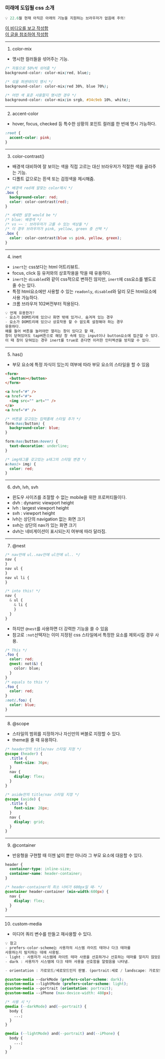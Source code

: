 ### 미래에 도입될 css 소개

```js
💡 22.6월 현재 아직은 아래의 기능을 지원하는 브라우저가 없음에 주의!
```

[이 비디오를 보고 작성함](https://www.youtube.com/watch?v=kkiLBF_YerM&t=81s) <br/>
[이 글을 참조하여 작성함](https://ui.toast.com/weekly-pick/ko_20220603)

---

1. color-mix

- 명시한 컬러들을 섞어주는 기능.

```css
/* 자동으로 50%씩 섞어줌 */
background-color: color-mix(red, blue);

/* 섞을 퍼센테이지 명시 */
background-color: color-mix(red 30%, blue 70%);

/* 어떤 색 표준 사용할지 명시한 경우 */
background-color: color-mix(in srgb, #34c9eb 10%, white);
```

---

2. accent-color

- hover, focus, checked 등 특수한 상황의 포인트 컬러를 한 번에 명시 가능하다.

```css
:root {
  accent-color: pink;
}
```

---

3. color-contrast()

- 배경색 대비하여 잘 보이는 색을 직접 고르는 대신 브라우저가 적절한 색을 골라주는 기능.
- 디폴트 값으로는 흰색 또는 검정색을 제시해줌.

```css
/* 배경색 red에 알맞는 color제시 */
.box {
  background-color: red;
  color: color-contrast(red);
}

/* 세세한 설정 would be */
/* blue: 배경색 */
/* vs ~~ : 브라우저가 고를 수 있는 색상들 */
/* 이 경우 브라우저가 pink, yellow, green 중 선택 */
.box {
  color: color-contrast(blue vs pink, yellow, green);
}
```

---

4. inert

- `inert`는 css보다는 html 어트리뷰트.
- focus, click 등 유저와의 상호작용을 막을 때 유용하다.
- `inert`는 `disabled`와 같이 css적으로 변하진 않지만, `inert`에 css요소를 별도로 줄 수는 있다.
- 특정 html요소에만 사용할 수 있는 `readonly`, `disabled`와 달리 모든 html요소에 사용 가능하다.
- 크롬 브라우저 102버전부터 적용된다.

```js
💡 언제 유용한가?
- 요소가 DOM트리에 있으나 화면 밖에 있거나, 숨겨져 있는 경우
- 요소가 DOM트리에 있으나 상호작용 할 수 없도록 설정해야 하는 경우
유용하다.
예를 들어 버튼을 눌러야만 열리는 창이 있다고 할 때,
창이 닫혀있어도 tap버튼으로 해당 창 속에 있는 input이나 button요소에 접근할 수 있다.
이 때 창이 닫혀있는 경우 inert를 true로 준다면 이러한 인터렉션을 방지할 수 있다.
```

---

5. has()

- 부모 요소에 특정 자식이 있는지 여부에 따라 부모 요소의 스타일을 할 수 있음

```html
<form>
  <button></button>
</form>

<a href="#" />
<a href="#">
  <img src="" art="" />
</a>
<a href="#" />
```

```css
/* 버튼을 갖고있는 입력폼에 스타일 추가 */
form:has(button) {
  background-color: blue;
}

form:has(button:hover) {
  text-decoration: underline;
}

/* img태그를 갖고있는 a태그의 스타일 변경 */
a:has(> img) {
  color: red;
}
```

---

6. dvh, lvh, svh

- 윈도우 사이즈를 조절할 수 없는 mobile을 위한 프로퍼티들이다.
- dvh : dynamic viewport height
- lvh : largest viewport height
- svh : viewport height
- lvh는 상단의 navigation 없는 화면 크기
- svh는 상단의 nav가 있는 화면 크기
- dvh는 네비게이션이 표시되는지 여부에 따라 달라짐.

---

7. @nest

```css
/* nav안에 ul..nav안에 ul안에 ul.. */
nav {
}
nav ul {
}
nav ul li {
}

/* into this! */
nav {
  & ul {
    & li {
    }
  }
}
```

- 하지만 `@nest`를 사용하면 더 강력한 기능을 쓸 수 있음
- 참고로 `:not`선택자는 이미 지정된 css 스타일에서 특정한 요소를 제외시킬 경우 사용.

```css
/* This */
.foo {
  color: red;
  @nest: not(&) {
    color: blue;
  }
}
/* equals to this */
.foo {
  color: red;
}
:not(.foo) {
  color: blue;
}
```

---

8. @scope

- 스타일의 범위를 지정하거나 자신만의 버블로 지정할 수 있다.
- theme을 줄 때 유용하다.

```css
/* header안의 title/nav 스타일 지정 */
@scope (header) {
  .title {
    font-size: 36px;
  }
  nav {
    display: flex;
  }
}

/* aside안의 title/nav 스타일 지정 */
@scope (aside) {
  .title {
    font-size: 28px;
  }
  nav {
    display: grid;
  }
}
```

---

9. @container

- 반응형을 구현할 때 이젠 넓이 뿐만 아니라 그 부모 요소에 대응할 수 있다.

```css
header {
  container-type: inline-size;
  container-name: header-container;
}

/* header-container의 최소 너비가 600px일 때- */
@container header-container (min-width:600px) {
  nav {
    display: flex;
  }
}
```

---

10. custom-media

- 미디어 쿼리 변수를 만들고 재사용할 수 있다.

```js
💡 참고
- prefers-color-scheme는 사용자의 시스템 라이트 테마나 다크 테마를
사용하는지 탐지하는 데에 사용됨.
- light : 사용자가 시스템에 라이트 테마 사용을 선호하거나 선호하는 테마를 알리지 않았음을 나타냄.
- dark : 사용자가 시스템에 다크 테마 사용을 선호함을 알렸음을 나타냄.

- orientation : 가로모드/세로모드인지 판별. (portrait:세로 / landscape: 가로모드)
```

```css
@custom-media --darkMode (prefers-color-scheme: dark);
@custom-media --lightMode (prefers-color-scheme: light);
@custom-media --portrait (orientation: portrait);
@custom-media --iPhone (max-device-width: 480px);

/* 사용 시 */
@media (--darkMode) and(--portrait) {
  body {
    ...;
  }
}

@media (--lightMode) and(--portrait) and(--iPhone) {
  body {
    ...;
  }
}
```
